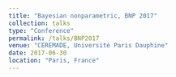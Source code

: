 ```yaml
---
title: "Bayesian nonparametric, BNP 2017"
collection: talks
type: "Conference"
permalink: /talks/BNP2017
venue: "CEREMADE, Université Paris Dauphine"
date: 2017-06-30
location: "Paris, France"
---
```

